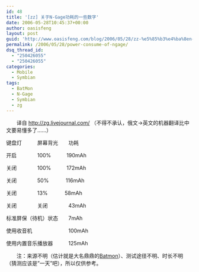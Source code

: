 ```yaml
---
id: 48
title: '[zz] 关于N-Gage功耗的一些数字'
date: 2006-05-28T10:45:37+00:00
author: oasisfeng
layout: post
guid: 'http://www.oasisfeng.com/blog/2006/05/28/zz-%e5%85%b3%e4%ba%8en-gage%e5%8a%9f%e8%80%97%e7%9a%84%e4%b8%80%e4%ba%9b%e6%95%b0%e5%ad%97/'
permalink: /2006/05/28/power-consume-of-ngage/
dsq_thread_id:
  - "250426055"
  - "250426055"
categories:
  - Mobile
  - Symbian
tags:
  - BatMon
  - N-Gage
  - Symbian
  - zg
---
```

　　译自 <http://zg.livejournal.com/> （不得不承认，俄文->英文的机器翻译比中文要易懂多了……）

键盘灯　　　屏幕背光　　功耗
  
开启　　　　100%　　　190mAh
  
关闭　　　　100%　　　172mAh
  
关闭　　　　50%　　　 116mAh
  
关闭　　　　13%　　　 58mAh
  
关闭　　　　关闭　　　　43mAh
  
标准屏保（待机）状态　　7mAh
  
使用收音机　　　　　　　100mAh
  
使用内置音乐播放器　　　125mAh

　　注：来源不明（估计就是大名鼎鼎的[Batmon](http://blog.oasisfeng.com/2006/06/18/batmon)）、测试途径不明、时长不明（猜测应该是&#8221;一天&#8221;吧），所以仅供参考。